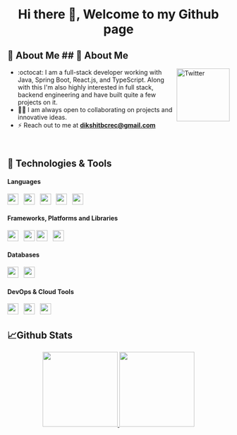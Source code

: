 <h1 align="center">Hi there 👋, Welcome to my Github page</h1> 

## :wave: About Me ## :wave: About Me 
<a href="https://www.linkedin.com/in/dikshit-kumar-a7a75b195/" target="_blank"><img src="https://cdn2.iconfinder.com/data/icons/social-media-2199/64/social_media_isometric_14-linkedin-512.png" height="120px" width="120px" alt="Twitter" align="right"></a>


- :octocat: I am a full-stack developer working with Java, Spring Boot, React.js, and TypeScript. Along with this I'm also highly interested in full stack, backend engineering and have built quite a few projects on it.
- 👩‍💻 I am always open to collaborating on projects and innovative ideas.
- ⚡ Reach out to me at **dikshitbcrec@gmail.com**

<br/> 

## 🔧 Technologies & Tools
#### **Languages**
<img height=25 src="https://img.shields.io/badge/-java-E34A86?style=for-the-badge&logo=java&logoColor=white">&nbsp;&nbsp;
<img height=25 src="https://img.shields.io/badge/javascript-%23323330.svg?style=for-the-badge&logo=javascript&logoColor=%23F7DF1E">&nbsp;&nbsp;
<img height=25 src="https://img.shields.io/badge/css3-%231572B6.svg?style=for-the-badge&logo=css3&logoColor=white">&nbsp;&nbsp;
<img height=25 src="https://img.shields.io/badge/html5-%23E34F26.svg?style=for-the-badge&logo=html5&logoColor=white">&nbsp;&nbsp;
<img height=25 src="https://img.shields.io/badge/TypeScript-3178C6?style=for-the-badge&logo=TypeScript&logoColor=white">&nbsp;&nbsp;

#### **Frameworks, Platforms and Libraries**
<img height="25" src="https://img.shields.io/badge/Spring%20Boot-6DB33F?style=for-the-badge&logo=Spring-Boot&logoColor=white">&nbsp;&nbsp;
<img height="25" src="https://img.shields.io/badge/React-20232A?style=for-the-badge&logo=React&logoColor=61DAFB">
<img height="25" src="https://img.shields.io/badge/Tailwind_CSS-06B6D4?style=for-the-badge&logo=Tailwind-CSS&logoColor=white">&nbsp;&nbsp;
<img height="25" src="https://img.shields.io/badge/Bootstrap-7952B3?style=for-the-badge&logo=Bootstrap&logoColor=white">&nbsp;&nbsp;


#### **Databases**
<img height=25 src="https://img.shields.io/badge/MongoDB-%234ea94b.svg?style=for-the-badge&logo=mongodb&logoColor=white">&nbsp;&nbsp;
<img height="25" src="https://img.shields.io/badge/MySQL-4479A1?style=for-the-badge&logo=mysql&logoColor=white">&nbsp;&nbsp;

#### **DevOps & Cloud Tools**
<img height="25" src="https://img.shields.io/badge/Git-F05032?style=for-the-badge&logo=git&logoColor=white">&nbsp;&nbsp;
<img height="25" src="https://img.shields.io/badge/SVN-809CC9?style=for-the-badge&logo=subversion&logoColor=white">&nbsp;&nbsp;
<img height="25" src="https://img.shields.io/badge/AWS-232F3E?style=for-the-badge&logo=amazon-aws&logoColor=white">&nbsp;&nbsp;

## 📈Github Stats
<p align="center">
<a href="https://github.com/anusharma1729">
  <img height="170em" src="https://github-readme-stats-eight-theta.vercel.app/api?username=dikshitbcrec&show_icons=true&theme=algolia&include_all_commits=true&count_private=true"/>
  <img height="170em" src="https://github-readme-stats-eight-theta.vercel.app/api/top-langs/?username=dikshitbcrec&layout=compact&langs_count=8&theme=algolia"/>
</a>
</p>